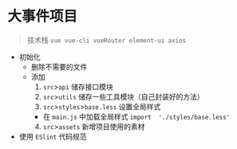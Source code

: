 # 大事件项目
> 技术栈 `vue vue-cli vueRouter element-ui axios `
* 初始化
  * 删除不需要的文件
  * 添加
    1. `src`>`api` 储存接口模块
    2. `src`>`utils` 储存一些工具模块（自己封装好的方法）
    3. `src`>`styles`>`base.less` 设置全局样式
      - 在 `main.js` 中加载全局样式 `import  './styles/base.less'`
    4. `src`>`assets`  新增项目使用的素材
* 使用 `ESlint` 代码规范